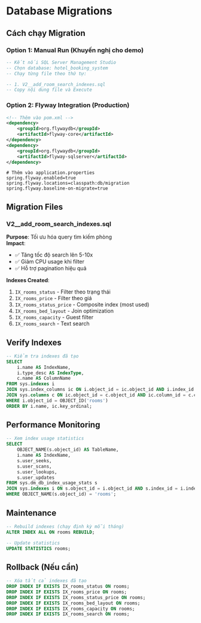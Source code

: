 # Database Migrations

## Cách chạy Migration

### Option 1: Manual Run (Khuyến nghị cho demo)

```sql
-- Kết nối SQL Server Management Studio
-- Chọn database: hotel_booking_system
-- Chạy từng file theo thứ tự:

-- 1. V2__add_room_search_indexes.sql
-- Copy nội dung file và Execute
```

### Option 2: Flyway Integration (Production)

```xml
<!-- Thêm vào pom.xml -->
<dependency>
    <groupId>org.flywaydb</groupId>
    <artifactId>flyway-core</artifactId>
</dependency>
<dependency>
    <groupId>org.flywaydb</groupId>
    <artifactId>flyway-sqlserver</artifactId>
</dependency>
```

```properties
# Thêm vào application.properties
spring.flyway.enabled=true
spring.flyway.locations=classpath:db/migration
spring.flyway.baseline-on-migrate=true
```

## Migration Files

### V2\_\_add_room_search_indexes.sql

**Purpose**: Tối ưu hóa query tìm kiếm phòng  
**Impact**:

- ✅ Tăng tốc độ search lên 5-10x
- ✅ Giảm CPU usage khi filter
- ✅ Hỗ trợ pagination hiệu quả

**Indexes Created**:

1. `IX_rooms_status` - Filter theo trạng thái
2. `IX_rooms_price` - Filter theo giá
3. `IX_rooms_status_price` - Composite index (most used)
4. `IX_rooms_bed_layout` - Join optimization
5. `IX_rooms_capacity` - Guest filter
6. `IX_rooms_search` - Text search

## Verify Indexes

```sql
-- Kiểm tra indexes đã tạo
SELECT
    i.name AS IndexName,
    i.type_desc AS IndexType,
    c.name AS ColumnName
FROM sys.indexes i
JOIN sys.index_columns ic ON i.object_id = ic.object_id AND i.index_id = ic.index_id
JOIN sys.columns c ON ic.object_id = c.object_id AND ic.column_id = c.column_id
WHERE i.object_id = OBJECT_ID('rooms')
ORDER BY i.name, ic.key_ordinal;
```

## Performance Monitoring

```sql
-- Xem index usage statistics
SELECT
    OBJECT_NAME(s.object_id) AS TableName,
    i.name AS IndexName,
    s.user_seeks,
    s.user_scans,
    s.user_lookups,
    s.user_updates
FROM sys.dm_db_index_usage_stats s
JOIN sys.indexes i ON s.object_id = i.object_id AND s.index_id = i.index_id
WHERE OBJECT_NAME(s.object_id) = 'rooms';
```

## Maintenance

```sql
-- Rebuild indexes (chạy định kỳ mỗi tháng)
ALTER INDEX ALL ON rooms REBUILD;

-- Update statistics
UPDATE STATISTICS rooms;
```

## Rollback (Nếu cần)

```sql
-- Xóa tất cả indexes đã tạo
DROP INDEX IF EXISTS IX_rooms_status ON rooms;
DROP INDEX IF EXISTS IX_rooms_price ON rooms;
DROP INDEX IF EXISTS IX_rooms_status_price ON rooms;
DROP INDEX IF EXISTS IX_rooms_bed_layout ON rooms;
DROP INDEX IF EXISTS IX_rooms_capacity ON rooms;
DROP INDEX IF EXISTS IX_rooms_search ON rooms;
```





